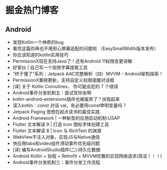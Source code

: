 # 掘金热门博客
## Android
* 发现Kotlin一个神奇的bug
* 看完这篇你再也不用担心屏幕适配的问题啦 （EasySmallWidth版本发布）
* 你应该知道的kotlin实用技巧
* PermissionX现在支持Java了！还有Android 11权限变更讲解
* 好家伙 | 自己写一个视频字幕提取工具
* “终于懂了“系列：Jetpack AAC完整解析（四）MVVM - Android架构探索！
* PermissionX重磅更新，支持自定义权限提醒对话框
* [译] 关于 Kotlin Coroutines， 你可能会犯的 7 个错误
* Android事件分发机制五：面试官你坐啊
* kotlin-android-extensions插件也被废弃了？扶我起来
* 深入kotlin：const 对话 val，有必要用const申明变量吗？
* Jetpack Paging 思想在起点读书的最佳实践
* Android Framework | 一种新型的应用启动机制:USAP
* Flutter 文本解读 9 | 打造 Icon 图标字体创建工具
* Flutter 文本解读 8 | Icon 与 RichText 的渊源 
* WebView不注入对象，实现JS与Native通信
* 快应用tabs和video组件滑动事件优先级问题
* [译] 编写AndroidStudio插件(二):持久化数据
* Android Kotlin + 协程 + Retrofit + MVVM优雅的实现网络请求(简洁！！！)
* Android事件分发机制三：事件分发工作流程

